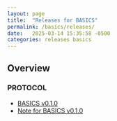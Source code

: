 ```yaml
---
layout: page
title:  "Releases for BASICS"
permalink: /basics/releases/
date:   2025-03-14 15:35:58 -0500
categories: releases basics
---
```



<div class="home-columns">
  <div class="column-left">
<div class="home">
<h2>Overview</h2>
 
</div>
</div>


 <div class="column-right">

<h3>PROTOCOL</h3>
<ul>
    <li>
      <a href="https://github.com/babbworks/workwarrior/blob/master/readme.md">BASICS v0.1.0</a></li>
    <li>
      <a href="https://github.com/babbworks/workwarrior/blob/master/readme.md">Note for BASICS v0.1.0</a></li>
</ul>
  </div>
</div>